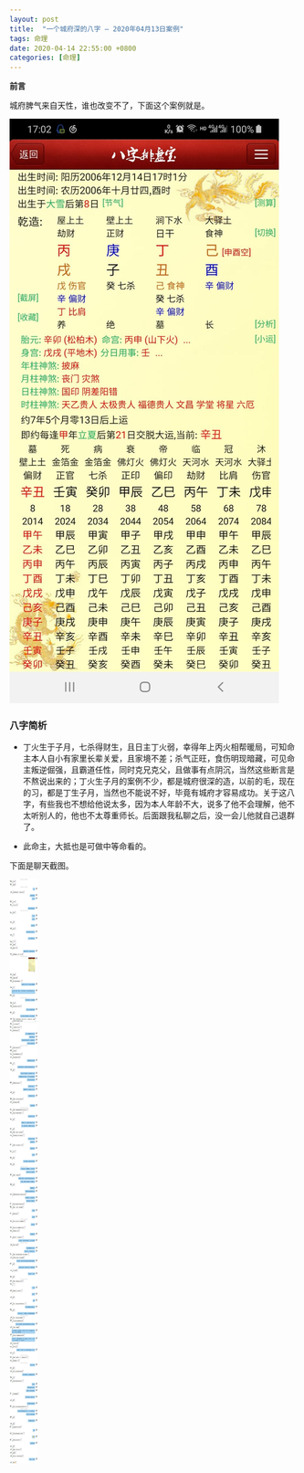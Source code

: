 ```yaml
---
layout: post
title:  "一个城府深的八字 — 2020年04月13日案例"
tags: 命理
date: 2020-04-14 22:55:00 +0800
categories: [命理] 
---
```


**前言**

城府脾气来自天性，谁也改变不了，下面这个案例就是。

![01](/img/2020-04-14-bazi-bingxu/bz2006.jpg)

### 八字简析

- 丁火生于子月，七杀得财生，且日主丁火弱，幸得年上丙火相帮暖局，可知命主本人自小有家里长辈关爱，且家境不差；杀气正旺，食伤明现暗藏，可见命主叛逆倔强，且霸道任性，同时克兄克父，且做事有点阴沉，当然这些断言是不熬说出来的；丁火生子月的案例不少，都是城府很深的造，以前的毛，现在的习，都是丁生子月，当然也不能说不好，毕竟有城府才容易成功。关于这八字，有些我也不想给他说太多，因为本人年龄不大，说多了他不会理解，他不太听别人的，他也不太尊重师长。后面跟我私聊之后，没一会儿他就自己退群了。

- 此命主，大抵也是可做中等命看的。

下面是聊天截图。

![00](/img/2020-04-14-bazi-bingxu/bz.jpg)
